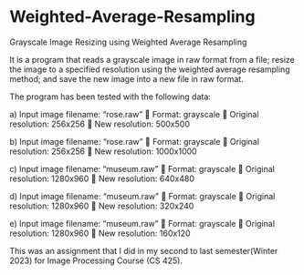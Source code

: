 # Weighted-Average-Resampling
Grayscale Image Resizing using Weighted Average Resampling

It is a program that reads a grayscale image in raw format from a file; resize the image to a specified resolution using the weighted average resampling method; and save the new image into a new file in raw format. 

The program has been tested with the following data:

a) Input image filename: “rose.raw”
 Format: grayscale
 Original resolution: 256x256
 New resolution: 500x500

b) Input image filename: “rose.raw”
 Format: grayscale
 Original resolution: 256x256
 New resolution: 1000x1000

c) Input image filename: “museum.raw”
 Format: grayscale
 Original resolution: 1280x960
 New resolution: 640x480

d) Input image filename: “museum.raw”
 Format: grayscale
 Original resolution: 1280x960
 New resolution: 320x240

e) Input image filename: “museum.raw”
 Format: grayscale
 Original resolution: 1280x960
 New resolution: 160x120


This was an assignment that I did in my second to last semester(Winter 2023) for Image Processing Course (CS 425).